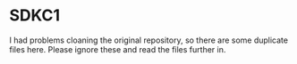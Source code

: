 # SDKC1
I had problems cloaning the original repository, so there are some duplicate files here. Please ignore these and read the files further in. 
